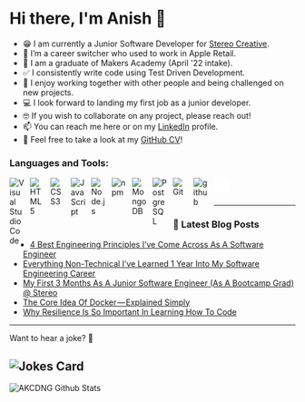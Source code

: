 # Hi there, I'm Anish 👋 

- 😁 I am currently a Junior Software Developer for [Stereo Creative](https://stereocreative.com/).
- 🔄 I’m a career switcher who used to work in Apple Retail.
- 🌱 I am a graduate of Makers Academy (April '22 intake).
- ✅ I consistently write code using Test Driven Development.
- 🤝 I enjoy working together with other people and being challenged on new projects.
- 💻 I look forward to landing my first job as a junior developer.
- 🤓 If you wish to collaborate on any project, please reach out!
- 📫 You can reach me here or on my [LinkedIn](https://www.linkedin.com/in/anishkakaiya/) profile.
- 📨 Feel free to take a look at my [GitHub CV](https://github.com/AKCDNG/CV)!

### Languages and Tools:

<img align="left" alt="Visual Studio Code" width="26px" src="https://cdn.jsdelivr.net/gh/devicons/devicon/icons/vscode/vscode-original.svg" style="padding-right:10px;" />
<img align="left" alt="HTML5" width="26px" src="https://cdn.jsdelivr.net/gh/devicons/devicon/icons/html5/html5-original.svg" style="padding-right:10px;" />
<img align="left" alt="CSS3" width="26px" src="https://cdn.jsdelivr.net/gh/devicons/devicon/icons/css3/css3-original.svg" style="padding-right:10px;" />
<img align="left" alt="JavaScript" width="26px" src="https://cdn.jsdelivr.net/gh/devicons/devicon/icons/javascript/javascript-original.svg" style="padding-right:10px;" />
<img align="left" alt="Node.js" width="26px" src="https://cdn.jsdelivr.net/gh/devicons/devicon/icons/nodejs/nodejs-original.svg" style="padding-right:10px;" />
<img align="left" alt="npm" width="26px" src="https://user-images.githubusercontent.com/25181517/121401671-49102800-c959-11eb-9f6f-74d49a5e1774.png" style="padding-right:10px;" />
<img align="left" alt="MongoDB" width="26px" src="https://cdn.jsdelivr.net/gh/devicons/devicon/icons/mongodb/mongodb-original.svg" style="padding-right:10px;" />
<img align="left" alt="PostgreSQL" width="26px" src="https://user-images.githubusercontent.com/25181517/117208740-bfb78400-adf5-11eb-97bb-09072b6bedfc.png" style="padding-right:10px;" />
<img align="left" alt="Git" width="26px" src="https://user-images.githubusercontent.com/25181517/117364277-fc4eb280-aebd-11eb-8769-a3583c6a2037.png"
style="padding-right:10px;" />
<img align="left" alt="github" width="26px" src="https://user-images.githubusercontent.com/25181517/117364276-fc4eb280-aebd-11eb-92ba-8a6ef74b7313.png" style="padding-right:10px;" />
<img align="left" alt="Terminal" width="26px" src="https://github.com/codeSTACKr/codeSTACKr/raw/master/img/terminal-dark.svg" style="padding-right:10px;"/>
<br />
<br />

---

### 📕 Latest Blog Posts
<!-- BLOG-POST-LIST:START -->
- [4 Best Engineering Principles I’ve Come Across As A Software Engineer](https://medium.com/@anishkakaiya/4-best-engineering-principles-ive-come-across-as-a-software-engineer-2afd504da98b?source=rss-b1ddc7d1a516------2)
- [Everything Non-Technical I’ve Learned 1 Year Into My Software Engineering Career](https://medium.com/@anishkakaiya/everything-non-technical-ive-learned-1-year-into-my-software-engineering-career-146562a23db2?source=rss-b1ddc7d1a516------2)
- [My First 3 Months As A Junior Software Engineer &lpar;As A Bootcamp Grad&rpar; @ Stereo](https://medium.com/@anishkakaiya/my-first-3-months-as-a-junior-software-engineer-as-a-bootcamp-grad-stereo-4a59e55e8c8b?source=rss-b1ddc7d1a516------2)
- [The Core Idea Of Docker — Explained Simply](https://medium.com/@anishkakaiya/the-core-idea-of-docker-explained-simply-b50d0494253d?source=rss-b1ddc7d1a516------2)
- [Why Resilience Is So Important In Learning How To Code](https://medium.com/@anishkakaiya/why-resilience-is-so-important-in-learning-how-to-code-48bfe1ec63ff?source=rss-b1ddc7d1a516------2)
<!-- BLOG-POST-LIST:END -->

---

Want to hear a joke? 🤪

![Jokes Card](https://readme-jokes.vercel.app/api?hideBorder)
---

<img align="left" alt="AKCDNG Github Stats" src="https://github-readme-stats.vercel.app/api?username=AKCDNG&custom_title=Anish%27s%20GitHub%20Stats&show_icons=true&hide_border=true&theme=tokyonight"/>
